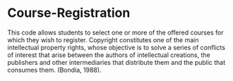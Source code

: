 # Course-Registration
This code allows students to select one or more of the offered courses for which they wish to register.
Copyright constitutes one of the main intellectual property rights, whose objective is to solve a series of conflicts of interest that arise between 
the authors of intellectual creations, the publishers and other intermediaries that distribute them and the public that consumes them. (Bondía, 1988).
